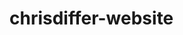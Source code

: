 # chrisdiffer-website
<div style="text-aligh:center">
<img alt="" style="max-width:100%;margin: auto;display: block;" src="https://drive.google.com/uc?export=view&id=1IVS_33Ow-s8luwaqXJ_CkztKu5xjPffK" >
</div>
